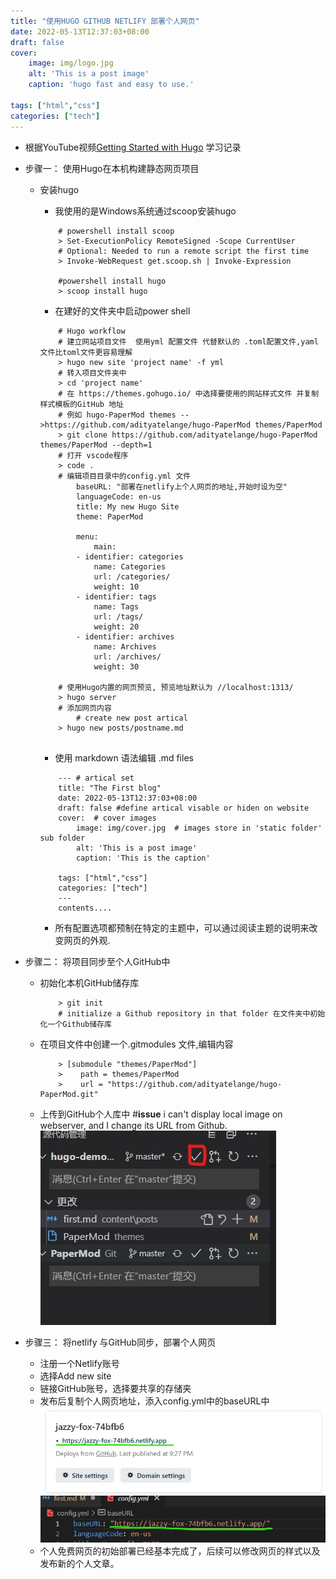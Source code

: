 ```yaml
---
title: "使用HUGO GITHUB NETLIFY 部署个人网页"
date: 2022-05-13T12:37:03+08:00
draft: false
cover:
    image: img/logo.jpg
    alt: 'This is a post image'
    caption: 'hugo fast and easy to use.'

tags: ["html","css"]
categories: ["tech"]
---
```


- 根据YouTube视频[Getting Started with Hugo](https://www.youtube.com/watch?v=hjD9jTi_DQ4&t=2197s) 学习记录
- 步骤一： 使用Hugo在本机构建静态网页项目
  - 安装hugo
    - 我使用的是Windows系统通过scoop安装hugo

    ```code
        # powershell install scoop
        > Set-ExecutionPolicy RemoteSigned -Scope CurrentUser
        # Optional: Needed to run a remote script the first time
        > Invoke-WebRequest get.scoop.sh | Invoke-Expression

        #powershell install hugo
        > scoop install hugo       
    ```

    - 在建好的文件夹中启动power shell

    ```code
        # Hugo workflow        
        # 建立网站项目文件  使用yml 配置文件 代替默认的 .toml配置文件,yaml文件比toml文件更容易理解
        > hugo new site 'project name' -f yml
        # 转入项目文件夹中 
        > cd 'project name'
        # 在 https://themes.gohugo.io/ 中选择要使用的网站样式文件 并复制样式模板的GitHub 地址
        # 例如 hugo-PaperMod themes -->https://github.com/adityatelange/hugo-PaperMod themes/PaperMod
        > git clone https://github.com/adityatelange/hugo-PaperMod themes/PaperMod --depth=1
        # 打开 vscode程序
        > code .
        # 编辑项目目录中的config.yml 文件
            baseURL: "部署在netlify上个人网页的地址,开始时设为空"
            languageCode: en-us
            title: My new Hugo Site
            theme: PaperMod
            
            menu:
                main:
            - identifier: categories
                name: Categories
                url: /categories/
                weight: 10
            - identifier: tags
                name: Tags
                url: /tags/
                weight: 20
            - identifier: archives
                name: Archives
                url: /archives/
                weight: 30
        
        # 使用Hugo内置的网页预览, 预览地址默认为 //localhost:1313/
        > hugo server
        # 添加网页内容
            # create new post artical
        > hugo new posts/postname.md
        
    ```

    - 使用 markdown 语法编辑 .md files

    ```code
        --- # artical set
        title: "The First blog"
        date: 2022-05-13T12:37:03+08:00
        draft: false #define artical visable or hiden on website
        cover:  # cover images
            image: img/cover.jpg  # images store in 'static folder' sub folder
            alt: 'This is a post image'
            caption: 'This is the caption'
        
        tags: ["html","css"]
        categories: ["tech"]
        ---
        contents....
    ```
  
    - 所有配置选项都预制在特定的主题中，可以通过阅读主题的说明来改变网页的外观.

- 步骤二： 将项目同步至个人GitHub中
  - 初始化本机GitHub储存库

    ```code
        > git init 
        # initialize a Github repository in that folder 在文件夹中初始化一个Github储存库
    ```

  - 在项目文件中创建一个.gitmodules 文件,编辑内容

    ```code
        > [submodule "themes/PaperMod"]
        >    path = themes/PaperMod
        >    url = "https://github.com/adityatelange/hugo-PaperMod.git"
    
    ```

  - 上传到GitHub个人库中  #**issue** i can't display local image on webserver, and I change its URL from Github.
    ![gitpush img](https://raw.githubusercontent.com/duking119/hugo-demo/master/static/img/gitpush.jpg "使用vscode 自带的同步工具")

- 步骤三： 将netlify 与GitHub同步，部署个人网页
  - 注册一个Netlify账号
  - 选择Add new site
  - 链接GitHub账号，选择要共享的存储夹
  - 发布后复制个人网页地址，添入config.yml中的baseURL中
    ![netlify url](https://raw.githubusercontent.com/duking119/hugo-demo/master/static/img/address2.jpg "复制netlify网页的地址")
    ![base url](https://raw.githubusercontent.com/duking119/hugo-demo/master/static/img/address.jpg "补充到config.YML文件中")
  - 个人免费网页的初始部署已经基本完成了，后续可以修改网页的样式以及发布新的个人文章。
